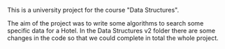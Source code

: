 This is a university project for the course "Data Structures".

The aim of the project was to write some algorithms to search some specific data for a Hotel.
In the Data Structures v2 folder there are some changes in the code so that we could complete in total the whole project.
